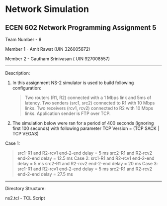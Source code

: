 
# Network Simulation


ECEN 602 Network Programming Assignment 5
-------------------------------------------------------------------------------------------------------------------------

Team Number - 8

Member 1 - Amit Rawat (UIN 326005672)

Member 2 - Gautham Srinivasan ( UIN 927008557)

------------------------------------------------------------------------------------------------------------------------
Description:

1. In this assignment NS-2 simulator is used to build following configuration:
   > Two routers (R1, R2) connected with a 1 Mbps link and 5ms of latency.
   > Two senders (src1, src2) connected to R1 with 10 Mbps links.
   > Two receivers (rcv1, rcv2) connected to R2 with 10 Mbps links.
   > Application sender is FTP over TCP.

2. The simulation below were ran for a period of 400 seconds (ignoring first 100 seconds) with following parameter TCP Version = (TCP SACK | TCP VEGAS)

Case 1:
   > src1-R1 and R2-rcv1 end-2-end delay = 5 ms
   > src2-R1 and R2-rcv2 end-2-end delay = 12.5 ms
Case 2:
   > src1-R1 and R2-rcv1 end-2-end delay = 5 ms
   > src2-R1 and R2-rcv2 end-2-end delay = 20 ms
Case 3:
   > src1-R1 and R2-rcv1 end-2-end delay = 5 ms
   > src2-R1 and R2-rcv2 end-2-end delay = 27.5 ms

--------------------------------------------------------------------------------------------------------------------------
Directory Structure:

ns2.tcl - TCL Script


